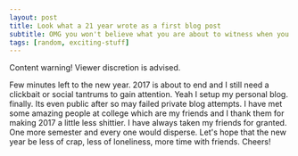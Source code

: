 ```yaml
---
layout: post
title: Look what a 21 year wrote as a first blog post
subtitle: OMG you won't believe what you are about to witness when you click on the post
tags: [random, exciting-stuff]
---			
```


Content warning! Viewer discretion is advised.

Few minutes left to the new year. 2017 is about to end and I still need a clickbait or social tantrums to gain attention. Yeah I setup my personal blog. finally. Its even public after so may failed private blog attempts. I have met some amazing people at college which are my friends and I thank them for making 2017 a little less shittier. I have always taken my friends for granted. One more semester and every one would disperse. Let's hope that the new year be less of crap, less of loneliness, more time with friends. Cheers!

